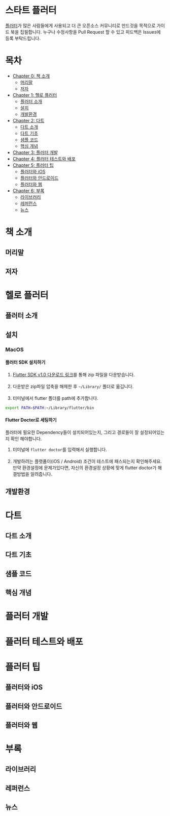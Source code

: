 # 스타트 플러터
[플러터](flutter.io)가 많은 사람들에게 사용되고 더 큰 오픈소스 커뮤니티로 만드것을 목적으로 가이드 북을 집필합니다. 누구나 수정사항을 Pull Request 할 수 있고 피드백은 Issues에 등록 부탁드립니다.


# 목차
- [Chapter 0: 책 소개](#책-소개)
  - [머리말](#머리말)
  - [저자](#저자)
- [Chapter 1: 헬로 플러터](#헬로-플러터)
  - [플러터 소개](#플러터-소개)
  - [설치](#설치)
  - [개발환경](#개발환경)
- [Chapter 2: 다트](#다트)
  - [다트 소개](#다트-소개)
  - [다트 기초](#다트-기초)
  - [샘플 코드](#샘플-코드)
  - [핵심 개념](#핵심-개념)
- [Chapter 3: 플러터 개발](#플러터-개발)
- [Chapter 4: 플러터 테스트와 배포](#플러터-테스트와-배포)
- [Chapter 5: 플러터 팁](#플러터-팁)
  - [플러터와 iOS](#플러터와-ios)
  - [플러터와 안드로이드](#플러터와-안드로이드)
  - [플러터와 웹](#플러터와-웹)
- [Chapter 6: 부록](#부록)
  - [라이브러리](#라이브러리)
  - [레퍼런스](#레퍼런스)
  - [뉴스](#뉴스)


# 책 소개
## 머리말
## 저자

# 헬로 플러터
## 플러터 소개

## 설치
### MacOS
#### 플러터 SDK 설치하기
1. [Flutter SDK v1.0 다운로드 링크](https://storage.googleapis.com/flutter_infra/releases/stable/macos/flutter_macos_v1.0.0-stable.zip)를 통해 zip 파일을 다운받습니다. <br><br>
2. 다운받은 zip파일 압축을 해제한 후 `~/Library/` 폴더로 옮깁니다. <br><br>
3. 터미널에서 flutter 폴더를 path에 추가합니다. 
```bash
export PATH=$PATH:~/Library/flutter/bin
```
#### Flutter Docter로 세팅하기
플러터에 필요한 Dependency들이 설치되어있는지, 그리고 경로들이 잘 설정되어있는지 확인 해야합니다.
1. 터미널에 `flutter doctor`를 입력해서 실행합니다. <br><br>
2. 개발하려는 플랫폼이(iOS / Android) 조건이 테스트에 패스되는지 확인해주세요. 만약 환경설정에 문제가있다면, 자신의 환경설정 상황에 맞게 flutter doctor가 해결방법을 알려줍니다.

## 개발환경

# 다트
## 다트 소개
## 다트 기초
## 샘플 코드
## 핵심 개념

# 플러터 개발

# 플러터 테스트와 배포

# 플러터 팁
## 플러터와 iOS
## 플러터와 안드로이드
## 플러터와 웹

# 부록
## 라이브러리
## 레퍼런스
## 뉴스

